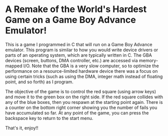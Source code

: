 # A Remake of the World's Hardest Game on a Game Boy Advance Emulator! 

This is a game I programmed in C that will run on a Game Boy Advance emulator.
This program is similar to how you would write device drivers or parts of an operating system, which are typically written in C. The GBA devices (screen, buttons, DMA controller, etc.) are accessed via memory-mapped I/O. Note that the GBA is a very slow computer, so to optimize the performance on a resource-limited hardware device there was a focus on using certain tricks (such as using the DMA, integer math instead of floating point, and so forth) as I program. 

The objective of the game is to control the red square (using arrow keys) and move it to the green box on the right side. 
If the red square collides with any of the blue boxes, then you respawn at the starting point again. There is a counter on the bottom right corner showing you the number of fails you have accumulated so far. At any point of the game, you can press the backspace key to return to the start menu.

That's it, enjoy!!
